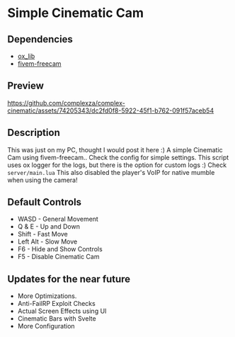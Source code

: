 # Simple Cinematic Cam

## Dependencies
* [ox_lib](https://github.com/overextended/ox_lib)
* [fivem-freecam](https://github.com/Deltanic/fivem-freecam)

## Preview
https://github.com/complexza/complex-cinematic/assets/74205343/dc2fd0f8-5922-45f1-b762-091f57aceb54

## Description
This was just on my PC, thought I would post it here :)
A simple Cinematic Cam using fivem-freecam..
Check the config for simple settings.
This script uses ox logger for the logs, but there is the option for custom logs :) Check `server/main.lua`
This also disabled the player's VoIP for native mumble when using the camera!

## Default Controls
* WASD - General Movement
* Q & E - Up and Down
* Shift - Fast Move
* Left Alt - Slow Move
* F6 - Hide and Show Controls
* F5 - Disable Cinematic Cam

## Updates for the near future
* More Optimizations.
* Anti-FailRP Exploit Checks
* Actual Screen Effects using UI
* Cinematic Bars with Svelte
* More Configuration

